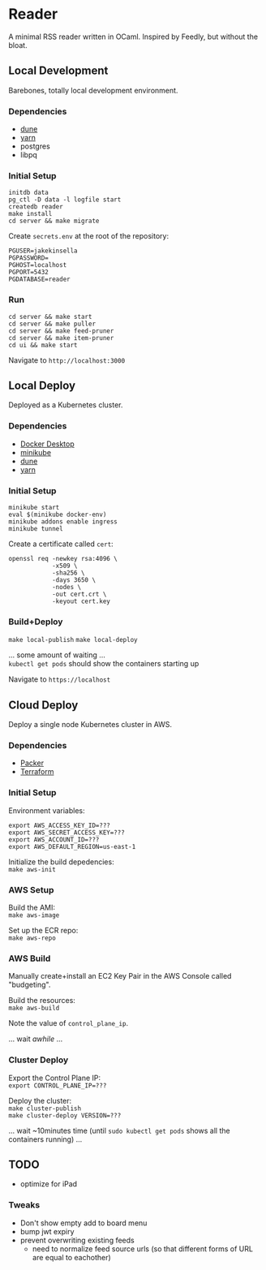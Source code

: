 # Reader

A minimal RSS reader written in OCaml. Inspired by Feedly, but without the bloat.  

## Local Development
Barebones, totally local development environment.  

### Dependencies
 - [dune](https://dune.build)
 - [yarn](https://yarnpkg.com)
 - postgres
 - libpq

### Initial Setup
`initdb data`  
`pg_ctl -D data -l logfile start`  
`createdb reader`  
`make install`  
`cd server && make migrate`  
  
Create `secrets.env` at the root of the repository:
```
PGUSER=jakekinsella
PGPASSWORD=
PGHOST=localhost
PGPORT=5432
PGDATABASE=reader
```

### Run
`cd server && make start`  
`cd server && make puller`  
`cd server && make feed-pruner`  
`cd server && make item-pruner`  
`cd ui && make start`  
  
Navigate to `http://localhost:3000`  

## Local Deploy
Deployed as a Kubernetes cluster.  

### Dependencies
 - [Docker Desktop](https://www.docker.com/products/docker-desktop/)
 - [minikube](https://minikube.sigs.k8s.io/docs/)
 - [dune](https://dune.build)
 - [yarn](https://yarnpkg.com)

### Initial Setup

`minikube start`  
`eval $(minikube docker-env)`  
`minikube addons enable ingress`  
`minikube tunnel`  
  
Create a certificate called `cert`:
```
openssl req -newkey rsa:4096 \
            -x509 \
            -sha256 \
            -days 3650 \
            -nodes \
            -out cert.crt \
            -keyout cert.key
```

### Build+Deploy
`make local-publish`
`make local-deploy`

... some amount of waiting ...  
`kubectl get pods` should show the containers starting up  
  
Navigate to `https://localhost`  

## Cloud Deploy
Deploy a single node Kubernetes cluster in AWS.  

### Dependencies
 - [Packer](http://packer.io)
 - [Terraform](https://www.terraform.io)

### Initial Setup

Environment variables:
```
export AWS_ACCESS_KEY_ID=???
export AWS_SECRET_ACCESS_KEY=???
export AWS_ACCOUNT_ID=???
export AWS_DEFAULT_REGION=us-east-1
```
  
Initialize the build depedencies:  
`make aws-init`

### AWS Setup
Build the AMI:  
`make aws-image`

Set up the ECR repo:  
`make aws-repo`

### AWS Build
Manually create+install an EC2 Key Pair in the AWS Console called "budgeting".  

Build the resources:  
`make aws-build`  
  
Note the value of `control_plane_ip`.  
  
... wait _awhile_ ...  

### Cluster Deploy

Export the Control Plane IP:  
`export CONTROL_PLANE_IP=???`  

Deploy the cluster:  
`make cluster-publish`  
`make cluster-deploy VERSION=???`  

... wait \~10minutes time (until `sudo kubectl get pods` shows all the containers running) ...  

## TODO
 - optimize for iPad

### Tweaks
 - Don't show empty add to board menu
 - bump jwt expiry
 - prevent overwriting existing feeds
   - need to normalize feed source urls (so that different forms of URL are equal to eachother)

